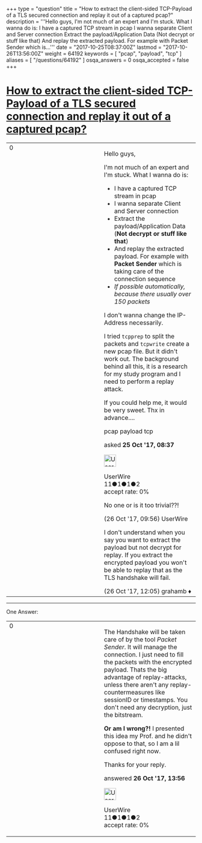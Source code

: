 +++
type = "question"
title = "How to extract the client-sided TCP-Payload of a TLS secured connection and replay it out of a captured pcap?"
description = '''Hello guys, I&#x27;m not much of an expert and I&#x27;m stuck. What I wanna do is:  I have a captured TCP stream in pcap I wanna separate Client and Server connection Extract the payload/Application Data (Not decrypt or stuff like that) And replay the extracted payload. For example with Packet Sender which is...'''
date = "2017-10-25T08:37:00Z"
lastmod = "2017-10-26T13:56:00Z"
weight = 64192
keywords = [ "pcap", "payload", "tcp" ]
aliases = [ "/questions/64192" ]
osqa_answers = 0
osqa_accepted = false
+++

<div class="headNormal">

# [How to extract the client-sided TCP-Payload of a TLS secured connection and replay it out of a captured pcap?](/questions/64192/how-to-extract-the-client-sided-tcp-payload-of-a-tls-secured-connection-and-replay-it-out-of-a-captured-pcap)

</div>

<div id="main-body">

<div id="askform">

<table id="question-table" style="width:100%;"><colgroup><col style="width: 50%" /><col style="width: 50%" /></colgroup><tbody><tr class="odd"><td style="width: 30px; vertical-align: top"><div class="vote-buttons"><div id="post-64192-score" class="post-score" title="current number of votes">0</div><div id="favorite-count" class="favorite-count"></div></div></td><td><div id="item-right"><div class="question-body"><p>Hello guys,</p><p>I'm not much of an expert and I'm stuck. What I wanna do is:</p><ul><li>I have a captured TCP stream in pcap</li><li>I wanna separate Client and Server connection</li><li>Extract the payload/Application Data (<strong>Not decrypt or stuff like that</strong>)</li><li>And replay the extracted payload. For example with <strong>Packet Sender</strong> which is taking care of the connection sequence</li><li><em>If possible automatically, because there usually over 150 packets</em></li></ul><p>I don't wanna change the IP-Address necessarily.</p><p>I tried <code>tcpprep</code> to split the packets and <code>tcpwrite</code> create a new pcap file. But it didn't work out. The background behind all this, it is a research for my study program and I need to perform a replay attack.</p><p>If you could help me, it would be very sweet. Thx in advance....</p></div><div id="question-tags" class="tags-container tags">pcap payload tcp</div><div id="question-controls" class="post-controls"></div><div class="post-update-info-container"><div class="post-update-info post-update-info-user"><p>asked <strong>25 Oct '17, 08:37</strong></p><img src="https://secure.gravatar.com/avatar/678a38555b4d90a481e3d2eb0849f0ea?s=32&amp;d=identicon&amp;r=g" class="gravatar" width="32" height="32" alt="UserWire&#39;s gravatar image" /><p>UserWire<br />
<span class="score" title="11 reputation points">11</span><span title="1 badges"><span class="badge1">●</span><span class="badgecount">1</span></span><span title="1 badges"><span class="silver">●</span><span class="badgecount">1</span></span><span title="2 badges"><span class="bronze">●</span><span class="badgecount">2</span></span><br />
<span class="accept_rate" title="Rate of the user&#39;s accepted answers">accept rate:</span> <span title="UserWire has no accepted answers">0%</span></p></div></div><div id="comments-container-64192" class="comments-container"><span id="64244"></span><div id="comment-64244" class="comment"><div id="post-64244-score" class="comment-score"></div><div class="comment-text"><p>No one or is it too trivial??!</p></div><div id="comment-64244-info" class="comment-info"><span class="comment-age">(26 Oct '17, 09:56)</span> UserWire</div></div><span id="64248"></span><div id="comment-64248" class="comment"><div id="post-64248-score" class="comment-score"></div><div class="comment-text"><p>I don't understand when you say you want to extract the payload but not decrypt for replay. If you extract the encrypted payload you won't be able to replay that as the TLS handshake will fail.</p></div><div id="comment-64248-info" class="comment-info"><span class="comment-age">(26 Oct '17, 12:05)</span> grahamb ♦</div></div></div><div id="comment-tools-64192" class="comment-tools"></div><div class="clear"></div><div id="comment-64192-form-container" class="comment-form-container"></div><div class="clear"></div></div></td></tr></tbody></table>

------------------------------------------------------------------------

<div class="tabBar">

<span id="sort-top"></span>

<div class="headQuestions">

One Answer:

</div>

</div>

<span id="64257"></span>

<div id="answer-container-64257" class="answer answered-by-owner">

<table style="width:100%;"><colgroup><col style="width: 50%" /><col style="width: 50%" /></colgroup><tbody><tr class="odd"><td style="width: 30px; vertical-align: top"><div class="vote-buttons"><div id="post-64257-score" class="post-score" title="current number of votes">0</div></div></td><td><div class="item-right"><div class="answer-body"><p>The Handshake will be taken care of by the tool <em>Packet Sender</em>. It will manage the connection. I just need to fill the packets with the encrypted payload. Thats the big advantage of replay-attacks, unless there aren't any replay-countermeasures like sessionID or timestamps. You don't need any decryption, just the bitstream.</p><p><strong>Or am I wrong?!</strong> I presented this idea my Prof. and he didn't oppose to that, so I am a lil confused right now.</p><p>Thanks for your reply.</p></div><div class="answer-controls post-controls"></div><div class="post-update-info-container"><div class="post-update-info post-update-info-user"><p>answered <strong>26 Oct '17, 13:56</strong></p><img src="https://secure.gravatar.com/avatar/678a38555b4d90a481e3d2eb0849f0ea?s=32&amp;d=identicon&amp;r=g" class="gravatar" width="32" height="32" alt="UserWire&#39;s gravatar image" /><p>UserWire<br />
<span class="score" title="11 reputation points">11</span><span title="1 badges"><span class="badge1">●</span><span class="badgecount">1</span></span><span title="1 badges"><span class="silver">●</span><span class="badgecount">1</span></span><span title="2 badges"><span class="bronze">●</span><span class="badgecount">2</span></span><br />
<span class="accept_rate" title="Rate of the user&#39;s accepted answers">accept rate:</span> <span title="UserWire has no accepted answers">0%</span></p></div></div><div id="comments-container-64257" class="comments-container"></div><div id="comment-tools-64257" class="comment-tools"></div><div class="clear"></div><div id="comment-64257-form-container" class="comment-form-container"></div><div class="clear"></div></div></td></tr></tbody></table>

</div>

<div class="paginator-container-left">

</div>

</div>

</div>

